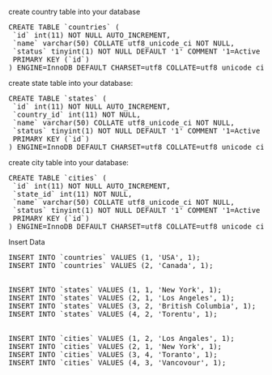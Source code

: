 create country table into your database

<pre>
CREATE TABLE `countries` (
 `id` int(11) NOT NULL AUTO_INCREMENT,
 `name` varchar(50) COLLATE utf8_unicode_ci NOT NULL,
 `status` tinyint(1) NOT NULL DEFAULT '1' COMMENT '1=Active | 0=Inactive',
 PRIMARY KEY (`id`)
) ENGINE=InnoDB DEFAULT CHARSET=utf8 COLLATE=utf8_unicode_ci;
</pre>

create state table into your database:

<pre>
CREATE TABLE `states` (
 `id` int(11) NOT NULL AUTO_INCREMENT,
 `country_id` int(11) NOT NULL,
 `name` varchar(50) COLLATE utf8_unicode_ci NOT NULL,
 `status` tinyint(1) NOT NULL DEFAULT '1' COMMENT '1=Active | 0=Inactive',
 PRIMARY KEY (`id`)
) ENGINE=InnoDB DEFAULT CHARSET=utf8 COLLATE=utf8_unicode_ci;
</pre>

create city table into your database:

<pre>
CREATE TABLE `cities` (
 `id` int(11) NOT NULL AUTO_INCREMENT,
 `state_id` int(11) NOT NULL,
 `name` varchar(50) COLLATE utf8_unicode_ci NOT NULL,
 `status` tinyint(1) NOT NULL DEFAULT '1' COMMENT '1=Active | 0=Inactive',
 PRIMARY KEY (`id`)
) ENGINE=InnoDB DEFAULT CHARSET=utf8 COLLATE=utf8_unicode_ci;
</pre>

Insert Data

<pre>
INSERT INTO `countries` VALUES (1, 'USA', 1);
INSERT INTO `countries` VALUES (2, 'Canada', 1);
 
 
INSERT INTO `states` VALUES (1, 1, 'New York', 1);
INSERT INTO `states` VALUES (2, 1, 'Los Angeles', 1);
INSERT INTO `states` VALUES (3, 2, 'British Columbia', 1);
INSERT INTO `states` VALUES (4, 2, 'Torentu', 1);
 
 
INSERT INTO `cities` VALUES (1, 2, 'Los Angales', 1);
INSERT INTO `cities` VALUES (2, 1, 'New York', 1);
INSERT INTO `cities` VALUES (3, 4, 'Toranto', 1);
INSERT INTO `cities` VALUES (4, 3, 'Vancovour', 1);
</pre
